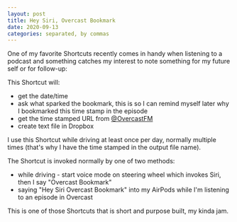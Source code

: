 ```yaml
---
layout: post
title: Hey Siri, Overcast Bookmark
date: 2020-09-13
categories: separated, by commas
---
```

One of my favorite Shortcuts recently comes in handy when listening to a podcast and something catches my interest to note something for my future self or for follow-up:



This Shortcut will:

- get the date/time
- ask what sparked the bookmark, this is so I can remind myself later why I bookmarked this time stamp in the episode 
- get the time stamped URL from [@OvercastFM](https://Twitter.com/overcastfm)
- create text file in Dropbox

I use this Shortcut while driving at least once per day, normally multiple times (that's why I have the time stamped in the output file name).

The Shortcut is invoked normally by one of two methods:
- while driving - start voice mode on steering wheel which invokes Siri, then I say "Overcast Bookmark"
- saying "Hey Siri Overcast Bookmark" into my AirPods while I'm listening to an episode in Overcast 

This is one of those Shortcuts that is short and purpose built, my kinda jam. 